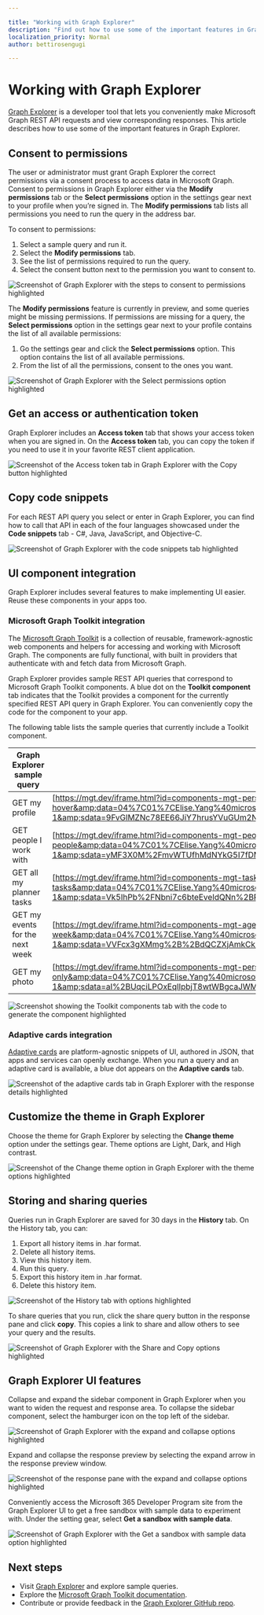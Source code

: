 ```yaml
---

title: "Working with Graph Explorer"
description: "Find out how to use some of the important features in Graph Explorer."
localization_priority: Normal
author: bettirosengugi

---
```

# Working with Graph Explorer

[Graph Explorer](https://developer.microsoft.com/graph/graph-explorer/) is a developer tool that lets you conveniently make Microsoft Graph REST API requests and view corresponding responses. This article describes how to use some of the important features in Graph Explorer.

## Consent to permissions

The user or administrator must grant Graph Explorer the correct permissions via a consent process to access data in Microsoft Graph. Consent to permissions in Graph Explorer either via the **Modify permissions** tab or the **Select permissions** option in the settings gear next to your profile when you’re signed in. 
The **Modify permissions** tab lists all permissions you need to run the query in the address bar. 

To consent to permissions:

1.	Select a sample query and run it.
2.	Select the **Modify permissions** tab.
3.	See the list of permissions required to run the query.
4.	Select the consent button next to the permission you want to consent to. 

![Screenshot of Graph Explorer with the steps to consent to permissions highlighted](./images/modify-permissions.png)

The **Modify  permissions** feature is currently in preview, and some queries might be missing permissions. If permissions are missing for a query, the **Select permissions** option in the settings gear next to your profile contains the list of all available permissions:

1.	Go the settings gear and click the **Select permissions** option. This option contains the list of all available permissions.
2.	From the list of all the permissions, consent to the ones you want.

![Screenshot of Graph Explorer with the Select permissions option highlighted](./images/select-permissions.png)

## Get an access or authentication token

Graph Explorer includes an **Access token** tab that shows your access token when you are signed in. On the **Access token** tab, you can copy the token if you need to use it in your favorite REST client application.

![Screenshot of the Access token tab in Graph Explorer with the Copy button highlighted](./images/access-token.png)

## Copy code snippets

For each REST API query you select or enter in Graph Explorer, you can find how to call that API in each of the four languages showcased under the **Code snippets** tab - C#, Java, JavaScript, and Objective-C. 

![Screenshot of Graph Explorer with the code snippets tab highlighted](./images/code-snippets.png)

## UI component integration

Graph Explorer includes several features to make implementing UI easier. Reuse these components in your apps too.

### Microsoft Graph Toolkit integration

The [Microsoft Graph Toolkit](../toolkit/overview.md) is a collection of reusable, framework-agnostic web components and helpers for accessing and working with Microsoft Graph. The components are fully functional, with built in providers that authenticate with and fetch data from Microsoft Graph.

Graph Explorer provides sample REST API queries that correspond to Microsoft Graph Toolkit components. A blue dot on the **Toolkit component** tab indicates that the Toolkit provides a component for the currently specified REST API query in Graph Explorer. You can conveniently copy the code for the component to your app.

The following table lists the sample queries that currently include a Toolkit component.

| **Graph Explorer sample query** | **Toolkit sample iFrame URL** |
| --- | --- |
| GET my profile | [https://mgt.dev/iframe.html?id=components-mgt-person-card—person-card-hover](https://nam06.safelinks.protection.outlook.com/?url=https%3A%2F%2Fmgt.dev%2Fiframe.html%3Fid%3Dcomponents-mgt-person-card--person-card-hover&amp;data=04%7C01%7CElise.Yang%40microsoft.com%7Ca81f0f07873240d8571b08d7dac329d4%7C72f988bf86f141af91ab2d7cd011db47%7C1%7C0%7C637218404083362882%7CUnknown%7CTWFpbGZsb3d8eyJWIjoiMC4wLjAwMDAiLCJQIjoiV2luMzIiLCJBTiI6Ik1haWwiLCJXVCI6Mn0%3D%7C-1&amp;sdata=9FvGlMZNc78EE66JiY7hrusYVuGUm2NeflYlVgwTVwo%3D&amp;reserved=0) |
| GET people I work with | [https://mgt.dev/iframe.html?id=components-mgt-people—people](https://nam06.safelinks.protection.outlook.com/?url=https%3A%2F%2Fmgt.dev%2Fiframe.html%3Fid%3Dcomponents-mgt-people--people&amp;data=04%7C01%7CElise.Yang%40microsoft.com%7Ca81f0f07873240d8571b08d7dac329d4%7C72f988bf86f141af91ab2d7cd011db47%7C1%7C0%7C637218404083372878%7CUnknown%7CTWFpbGZsb3d8eyJWIjoiMC4wLjAwMDAiLCJQIjoiV2luMzIiLCJBTiI6Ik1haWwiLCJXVCI6Mn0%3D%7C-1&amp;sdata=yMF3X0M%2FmvWTUfhMdNYkG5I7fDMXpPHS6Fwea%2B3ycPs%3D&amp;reserved=0) |
| GET all my planner tasks | [https://mgt.dev/iframe.html?id=components-mgt-tasks—tasks](https://nam06.safelinks.protection.outlook.com/?url=https%3A%2F%2Fmgt.dev%2Fiframe.html%3Fid%3Dcomponents-mgt-tasks--tasks&amp;data=04%7C01%7CElise.Yang%40microsoft.com%7Ca81f0f07873240d8571b08d7dac329d4%7C72f988bf86f141af91ab2d7cd011db47%7C1%7C0%7C637218404083382869%7CUnknown%7CTWFpbGZsb3d8eyJWIjoiMC4wLjAwMDAiLCJQIjoiV2luMzIiLCJBTiI6Ik1haWwiLCJXVCI6Mn0%3D%7C-1&amp;sdata=Vk5IhPb%2FNbni7c6bteEveIdQNn%2BPm6AchwewCJ%2Fkmzk%3D&amp;reserved=0) |
| GET my events for the next week | [https://mgt.dev/iframe.html?id=components-mgt-agenda—get-events-for-next-week](https://nam06.safelinks.protection.outlook.com/?url=https%3A%2F%2Fmgt.dev%2Fiframe.html%3Fid%3Dcomponents-mgt-agenda--get-events-for-next-week&amp;data=04%7C01%7CElise.Yang%40microsoft.com%7Ca81f0f07873240d8571b08d7dac329d4%7C72f988bf86f141af91ab2d7cd011db47%7C1%7C0%7C637218404083382869%7CUnknown%7CTWFpbGZsb3d8eyJWIjoiMC4wLjAwMDAiLCJQIjoiV2luMzIiLCJBTiI6Ik1haWwiLCJXVCI6Mn0%3D%7C-1&amp;sdata=VVFcx3gXMmg%2B%2BdQCZXjAmkCk5zKcrntK6fI35jbdN94%3D&amp;reserved=0) |
| GET my photo | [https://mgt.dev/iframe.html?id=components-mgt-person—person-photo-only](https://nam06.safelinks.protection.outlook.com/?url=https%3A%2F%2Fmgt.dev%2Fiframe.html%3Fid%3Dcomponents-mgt-person--person-photo-only&amp;data=04%7C01%7CElise.Yang%40microsoft.com%7Ca81f0f07873240d8571b08d7dac329d4%7C72f988bf86f141af91ab2d7cd011db47%7C1%7C0%7C637218404083392872%7CUnknown%7CTWFpbGZsb3d8eyJWIjoiMC4wLjAwMDAiLCJQIjoiV2luMzIiLCJBTiI6Ik1haWwiLCJXVCI6Mn0%3D%7C-1&amp;sdata=aI%2BUqciLPOxEqlIpbjT8wtWBgcaJWM6sqooRlLVspZ0%3D&amp;reserved=0) |

![Screenshot showing the Toolkit components tab with the code to generate the component highlighted](./images/get-graph-toolkit-card.png)

### Adaptive cards integration

[Adaptive cards](https://adaptivecards.io/) are platform-agnostic snippets of UI, authored in JSON, that apps and services can openly exchange. When you run a query and an adaptive card is available, a blue dot appears on the **Adaptive cards** tab.

![Screenshot of the adaptive cards tab in Graph Explorer with the response details highlighted](./images/adaptive-cards.png)

## Customize the theme in Graph Explorer

Choose the theme for Graph Explorer by selecting the **Change theme** option under the settings gear. Theme options are Light, Dark, and High contrast.

![Screenshot of the Change theme option in Graph Explorer with the theme options highlighted](./images/change-theme.png)

## Storing and sharing queries

Queries run in Graph Explorer are saved for 30 days in the **History** tab. On the History tab, you can:

1.	Export all history items in .har format.
2.	Delete all history items.
3.	View this history item.
4.	Run this query.
5.	Export this history item in .har format.
6.	Delete this history item.

![Screenshot of the History tab with options highlighted](./images/storing-and-sharing-queries.png)

To share queries that you run, click the share query button in the response pane and click **copy**. This copies a link to share and allow others to see your query and the results.

![Screenshot of Graph Explorer with the Share and Copy options highlighted](./images/share-query.png)

## Graph Explorer UI features

Collapse and expand the sidebar component in Graph Explorer when you want to widen the request and response area. To collapse the sidebar component, select the hamburger icon on the top left of the sidebar.

![Screenshot of Graph Explorer with the expand and collapse options highlighted](./images/expand-collapse-sidebar-component.png)

Expand and collapse the response preview by selecting the expand arrow in the response preview window.

![Screenshot of the response pane with the expand and collapse options highlighted](./images/expand-collapse-response-preview.png)

Conveniently access the Microsoft 365 Developer Program site from the Graph Explorer UI to get a free sandbox with sample data to experiment with. Under the setting gear, select **Get a sandbox with sample data**.

![Screenshot of Graph Explorer with the Get a sandbox with sample data option highlighted](./images/link-to-m365-dev-program.png)


## Next steps

- Visit [Graph Explorer](https://developer.microsoft.com/graph/graph-explorer/) and explore sample queries.
- Explore the [Microsoft Graph Toolkit documentation](../toolkit/overview.md).
- Contribute or provide feedback in the [Graph Explorer GitHub repo](https://github.com/microsoftgraph/microsoft-graph-explorer-v4/issues/new/choose).